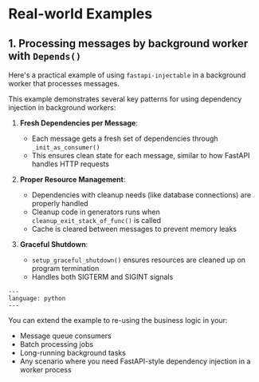 # Real-world Examples

## 1. Processing messages by background worker with `Depends()`

Here's a practical example of using `fastapi-injectable` in a background worker that processes messages.

This example demonstrates several key patterns for using dependency injection in background workers:

1. **Fresh Dependencies per Message**:
   - Each message gets a fresh set of dependencies through `_init_as_consumer()`
   - This ensures clean state for each message, similar to how FastAPI handles HTTP requests

2. **Proper Resource Management**:
   - Dependencies with cleanup needs (like database connections) are properly handled
   - Cleanup code in generators runs when `cleanup_exit_stack_of_func()` is called
   - Cache is cleared between messages to prevent memory leaks

3. **Graceful Shutdown**:
   - `setup_graceful_shutdown()` ensures resources are cleaned up on program termination
   - Handles both SIGTERM and SIGINT signals

```{literalinclude} ../example/worker/main.py
---
language: python
---
```

You can extend the example to re-using the business logic in your:
- Message queue consumers
- Batch processing jobs
- Long-running background tasks
- Any scenario where you need FastAPI-style dependency injection in a worker process
